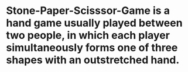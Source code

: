 # Stone-Paper-Scisssor-Game is a hand game usually played between two people, in which each player simultaneously forms one of three shapes with an outstretched hand.
